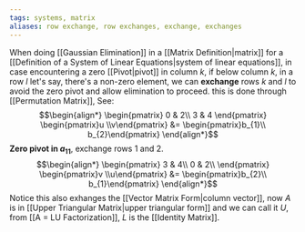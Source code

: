```yaml
---
tags: systems, matrix
aliases: row exchange, row exchanges, exchange, exchanges
---
```

When doing [[Gaussian Elimination]] in a [[Matrix Definition|matrix]] for a [[Definition of a System of Linear Equations|system of linear equations]], in case encountering a zero [[Pivot|pivot]] in column $k$, if below column $k$, in a row $l$ let's say, there's a non-zero element, we can **exchange** rows $k$ and $l$ to avoid the zero pivot and allow elimination to proceed. this is done through [[Permutation Matrix]], See:
$$\begin{align*}
\begin{pmatrix}
0 & 2\\
3 & 4
\end{pmatrix}
\begin{pmatrix}u \\v\end{pmatrix} &= \begin{pmatrix}b_{1}\\ b_{2}\end{pmatrix}
\end{align*}$$**Zero pivot in $a_{11}$**, exchange rows $1$ and $2$.
$$\begin{align*}
\begin{pmatrix}
3 & 4\\
0 & 2\\
\end{pmatrix}
\begin{pmatrix}v \\u\end{pmatrix} &= \begin{pmatrix}b_{2}\\ b_{1}\end{pmatrix}
\end{align*}$$
Notice this also exhanges the [[Vector Matrix Form|column vector]], now $A$ is in [[Upper Triangular Matrix|upper triangular form]] and we can call it $U$, from [[A = LU Factorization]], $L$ is the [[Identity Matrix]].